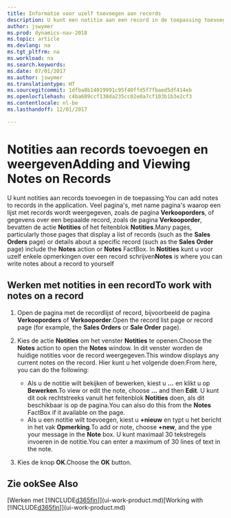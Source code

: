 ```yaml
---
title: Informatie voor uzelf toevoegen aan records
description: U kunt een notitie aan een record in de toepassing toevoegen. Stel dat u extra informatie hebt over een verkooporder die niet in een van de velden op de verkooporder kan worden ingevoerd.
author: jswymer
ms.prod: dynamics-nav-2018
ms.topic: article
ms.devlang: na
ms.tgt_pltfrm: na
ms.workload: na
ms.search.keywords: 
ms.date: 07/01/2017
ms.author: jswymer
ms.translationtype: HT
ms.sourcegitcommit: 1dfba8b14019991c95f40ffd5f7fbaed5df414eb
ms.openlocfilehash: c4ba609ccf138da235cc02e0a7cf103b1b3e2cf3
ms.contentlocale: nl-be
ms.lasthandoff: 12/01/2017

---
```

# <a name="adding-and-viewing-notes-on-records"></a><span data-ttu-id="82683-104">Notities aan records toevoegen en weergeven</span><span class="sxs-lookup"><span data-stu-id="82683-104">Adding and Viewing Notes on Records</span></span>
 <span data-ttu-id="82683-105">U <!--OnPrem and your colleagues -->kunt notities aan records toevoegen in de toepassing.</span><span class="sxs-lookup"><span data-stu-id="82683-105">You <!--OnPrem and your colleagues -->can add notes to records in the application.</span></span> <span data-ttu-id="82683-106">Veel pagina's, met name pagina's waarop een lijst met records wordt weergegeven, zoals de pagina **Verkooporders**, of gegevens over een bepaalde record, zoals de pagina **Verkooporder**, bevatten de actie **Notities** of het feitenblok **Notities**.</span><span class="sxs-lookup"><span data-stu-id="82683-106">Many pages, particularly those pages that display a list of records (such as the **Sales Orders** page) or details about a specific record (such as the **Sales Order** page) include the **Notes** action or **Notes** FactBox.</span></span> <span data-ttu-id="82683-107">In **Notities** kunt u voor uzelf enkele opmerkingen over een record schrijven<!--OnPrem or others, and where you can view notes to you from others. For example, a note could be a general comment or processing instruction to your colleague, who can then respond to your note using their own **Notes**. Or, your colleague can add a note that gives you extra information about a sales order that is not covered by the information on the sales order. These notes and correspondences will follow the record as it is processed in the company.--></span><span class="sxs-lookup"><span data-stu-id="82683-107">**Notes** is where you can write notes about a record to yourself<!--OnPrem or others, and where you can view notes to you from others. For example, a note could be a general comment or processing instruction to your colleague, who can then respond to your note using their own **Notes**. Or, your colleague can add a note that gives you extra information about a sales order that is not covered by the information on the sales order. These notes and correspondences will follow the record as it is processed in the company.--></span></span>

<!--OnPrem
> [!NOTE]  
>  You can only select one recipient of the note.-->  
  
## <a name="to-work-with-notes-on-a-record"></a><span data-ttu-id="82683-108">Werken met notities in een record</span><span class="sxs-lookup"><span data-stu-id="82683-108">To work with notes on a record</span></span> 
  
1.  <span data-ttu-id="82683-109">Open de pagina met de recordlijst of record, bijvoorbeeld de pagina **Verkooporders** of **Verkooporder**.</span><span class="sxs-lookup"><span data-stu-id="82683-109">Open the record list page or record page (for example, the **Sales Orders** or **Sale Order** page).</span></span>  
  
    <!-- If **Notes** is not visible on the page, then you can customize the page to display the Notes FactBox. -->
  
2.  <span data-ttu-id="82683-110">Kies de actie **Notities** om het venster **Notities** te openen.</span><span class="sxs-lookup"><span data-stu-id="82683-110">Choose the **Notes** action to open the **Notes** window.</span></span> <span data-ttu-id="82683-111">In dit venster worden de huidige notities voor de record weergegeven.</span><span class="sxs-lookup"><span data-stu-id="82683-111">This window displays any current notes on the record.</span></span> <span data-ttu-id="82683-112">Hier kunt u het volgende doen:</span><span class="sxs-lookup"><span data-stu-id="82683-112">From here, you can do the following:</span></span>

    -   <span data-ttu-id="82683-113">Als u de notitie wilt bekijken of bewerken, kiest u **…** en klikt u op **Bewerken**.</span><span class="sxs-lookup"><span data-stu-id="82683-113">To view or edit the note, choose **...** and then **Edit**.</span></span> <span data-ttu-id="82683-114">U kunt dit ook rechtstreeks vanuit het feitenblok **Notities** doen, als dit beschikbaar is op de pagina.</span><span class="sxs-lookup"><span data-stu-id="82683-114">You can also do this from the **Notes** FactBox if it available on the page.</span></span>
    -   <span data-ttu-id="82683-115">Als u een notitie wilt toevoegen, kiest u **+nieuw** en typt u het bericht in het vak **Opmerking**.</span><span class="sxs-lookup"><span data-stu-id="82683-115">To add or note, choose **+new**, and the ype your message in the **Note** box.</span></span> <span data-ttu-id="82683-116">U kunt maximaal 30 tekstregels invoeren in de notitie.</span><span class="sxs-lookup"><span data-stu-id="82683-116">You can enter a maximum of 30 lines of text in the note.</span></span> 
  
<!-- 5.  In the **To** field, enter a user ID (your own or someone else’s) to indicate who the note is for.  
  
6.  Select the **Notify** field if you want to send a notification to the user in the **To** field. 
  
     If **Notify** is selected, the note will be sent as a notification to the user's **My Notifications** on the Role Center.  -->
  
3.  <span data-ttu-id="82683-117">Kies de knop **OK**.</span><span class="sxs-lookup"><span data-stu-id="82683-117">Choose the **OK** button.</span></span>  

## <a name="see-also"></a><span data-ttu-id="82683-118">Zie ook</span><span class="sxs-lookup"><span data-stu-id="82683-118">See Also</span></span>
<span data-ttu-id="82683-119">[Werken met [!INCLUDE[d365fin](includes/d365fin_md.md)]](ui-work-product.md)</span><span class="sxs-lookup"><span data-stu-id="82683-119">[Working with [!INCLUDE[d365fin](includes/d365fin_md.md)]](ui-work-product.md)</span></span>  
